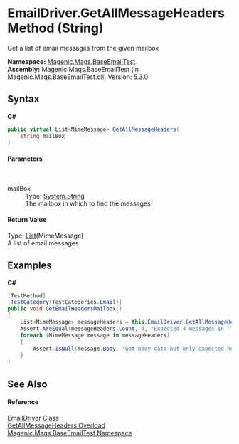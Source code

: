 # EmailDriver.GetAllMessageHeaders Method (String)
 

Get a list of email messages from the given mailbox

**Namespace:**&nbsp;<a href="#/MAQS_5/Email_AUTOGENERATED/Magenic-Maqs-BaseEmailTest_Namespace">Magenic.Maqs.BaseEmailTest</a><br />**Assembly:**&nbsp;Magenic.Maqs.BaseEmailTest (in Magenic.Maqs.BaseEmailTest.dll) Version: 5.3.0

## Syntax

**C#**<br />
``` C#
public virtual List<MimeMessage> GetAllMessageHeaders(
	string mailBox
)
```


#### Parameters
&nbsp;<dl><dt>mailBox</dt><dd>Type: <a href="http://msdn2.microsoft.com/en-us/library/s1wwdcbf" target="_blank">System.String</a><br />The mailbox in which to find the messages</dd></dl>

#### Return Value
Type: <a href="http://msdn2.microsoft.com/en-us/library/6sh2ey19" target="_blank">List</a>(MimeMessage)<br />A list of email messages

## Examples

**C#**<br />
``` C#
[TestMethod]
[TestCategory(TestCategories.Email)]
public void GetEmailHeadersMailbox()
{
    List<MimeMessage> messageHeaders = this.EmailDriver.GetAllMessageHeaders("Test/SubTest");
    Assert.AreEqual(messageHeaders.Count, 4, "Expected 4 messages in 'Test/SubTest' but found " + messageHeaders.Count);
    foreach (MimeMessage message in messageHeaders)
    {
        Assert.IsNull(message.Body, "Got body data but only expected header data");
    }
}
```


## See Also


#### Reference
<a href="#/MAQS_5/Email_AUTOGENERATED/EmailDriver_Class">EmailDriver Class</a><br /><a href="#/MAQS_5/Email_AUTOGENERATED/EmailDriver-GetAllMessageHeaders_Method()">GetAllMessageHeaders Overload</a><br /><a href="#/MAQS_5/Email_AUTOGENERATED/Magenic-Maqs-BaseEmailTest_Namespace">Magenic.Maqs.BaseEmailTest Namespace</a><br />